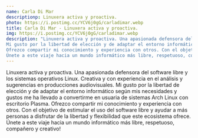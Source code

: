 ```yaml
---
name: Carla Di Mar
descriptionp: Linuxera activa y proactiva.
photo: https://i.postimg.cc/YCV6j0gG/carladimar.webp
title: Carla Di Mar - Linuxera activa y proactiva.
img: https://i.postimg.cc/YCV6j0gG/carladimar.webp
description: "Linuxera activa y proactiva. Una apasionada defensora del software libre y los sistemas operativos Linux. Creativa y con experiencia en el análisis y sugerencias en producciones audiovisuales. 
Mi gusto por la libertad de elección y de adaptar el entorno informático según mis necesidades y gustos me ha llevado a convertirme en usuaria de sistemas Arch Linux con escritorio Plasma.
Ofrezco compartir mi conocimiento y experiencia con otros. Con el objetivo de estimular el uso del software libre y ayudar a más personas a disfrutar de la libertad y flexibilidad que este ecosistema ofrece.
Únete a este viaje hacia un mundo informático más libre, respetuoso, compañero y creativo!"
---
```


Linuxera activa y proactiva. Una apasionada defensora del software libre y los sistemas operativos Linux. Creativa y con experiencia en el análisis y sugerencias en producciones audiovisuales. 
Mi gusto por la libertad de elección y de adaptar el entorno informático según mis necesidades y gustos me ha llevado a convertirme en usuaria de sistemas Arch Linux con escritorio Plasma.
Ofrezco compartir mi conocimiento y experiencia con otros. Con el objetivo de estimular el uso del software libre y ayudar a más personas a disfrutar de la libertad y flexibilidad que este ecosistema ofrece.
Únete a este viaje hacia un mundo informático más libre, respetuoso, compañero y creativo!
